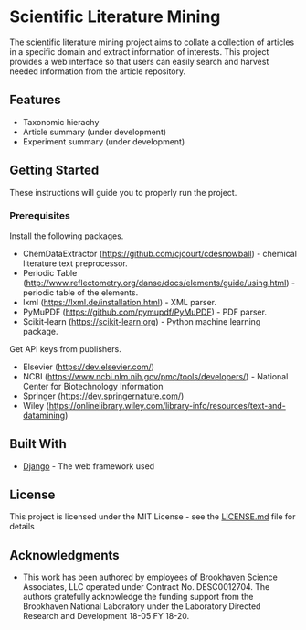 # Scientific Literature Mining
The scientific literature mining project aims to collate a collection of articles in a specific domain and extract information of interests. This project provides a web interface so that users can easily search and harvest needed information from the article repository.

## Features
* Taxonomic hierachy
* Article summary (under development)
* Experiment summary (under development)

## Getting Started
These instructions will guide you to properly run the project.

### Prerequisites
Install the following packages.

* ChemDataExtractor (https://github.com/cjcourt/cdesnowball) - chemical literature text preprocessor.
* Periodic Table (http://www.reflectometry.org/danse/docs/elements/guide/using.html) - periodic table of the elements.
* lxml (https://lxml.de/installation.html) - XML parser.
* PyMuPDF (https://github.com/pymupdf/PyMuPDF) - PDF parser.
* Scikit-learn (https://scikit-learn.org) - Python machine learning package.

Get API keys from publishers.

* Elsevier (https://dev.elsevier.com/)
* NCBI (https://www.ncbi.nlm.nih.gov/pmc/tools/developers/) - National Center for Biotechnology Information
* Springer (https://dev.springernature.com/)
* Wiley (https://onlinelibrary.wiley.com/library-info/resources/text-and-datamining)

## Built With
* [Django](https://www.djangoproject.com/) - The web framework used

## License
This project is licensed under the MIT License - see the [LICENSE.md](LICENSE.md) file for details

## Acknowledgments
* This work has been authored by employees of Brookhaven Science Associates, LLC operated under Contract No. DESC0012704. The authors gratefully acknowledge the funding support from the Brookhaven National Laboratory under the Laboratory Directed Research and Development 18-05 FY 18-20.
